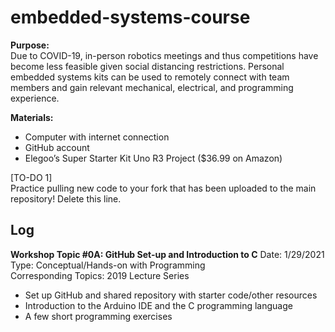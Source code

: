 # embedded-systems-course
 

**Purpose:**  
Due to COVID-19, in-person robotics meetings and thus competitions have become less feasible given social distancing restrictions. Personal embedded systems kits can be used to remotely connect with team members and gain relevant mechanical, electrical, and programming experience.

**Materials:**  
- Computer with internet connection
- GitHub account
- Elegoo’s Super Starter Kit Uno R3 Project ($36.99 on Amazon)


[TO-DO 1]  
Practice pulling new code to your fork that has been uploaded to the main repository! Delete this line.

## Log

**Workshop Topic #0A: GitHub Set-up and Introduction to C**
Date: 1/29/2021  
Type: Conceptual/Hands-on with Programming  
Corresponding Topics: 2019 Lecture Series  
- Set up GitHub and shared repository with starter code/other resources
- Introduction to the Arduino IDE and the C programming language
- A few short programming exercises